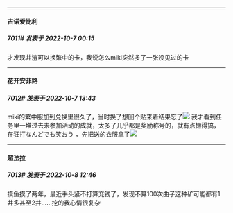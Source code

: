 

*****

####  吉诺爱比利  
##### 7011#       发表于 2022-10-7 00:15

才发现井渣可以换繁中的卡，我说怎么miki突然多了一张没见过的卡



*****

####  花开安菲路  
##### 7012#       发表于 2022-10-7 13:43

miki的繁中服加到兑换里很久了，当时换了想回个贴来着结果忘了<img src="https://static.saraba1st.com/image/smiley/face2017/009.gif" referrerpolicy="no-referrer">
我才看到任务里一堆过去未参加活动的成就，太多了几乎都是奖励称号的，就有点懒得搞，
在狂打なんどでも笑おう ，先把送的衣服拿了<img src="https://static.saraba1st.com/image/smiley/face2017/009.gif" referrerpolicy="no-referrer">



*****

####  超法拉  
##### 7013#       发表于 2022-10-8 12:46

摸鱼摸了两年，最近手头紧不打算充钱了，发现不算100次曲子这种矿可能都有1井多甚至2井……挖的我心情很复杂

